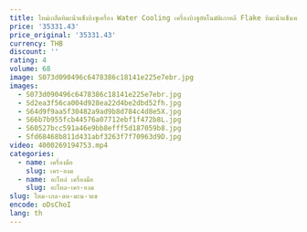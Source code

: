 ```yaml
---
title: ใหม่เกล็ดหิมะน้ําแข็งบิงซูเครื่อง Water Cooling เครื่องบิงซูอัตโนมัติเกาหลี Flake หิมะน้ําแข็งเครื่องโกนหนวด 1000w สําหรับเชิงพาณิชย์
price: '35331.43'
price_original: '35331.43'
currency: THB
discount: ''
rating: 4
volume: 68
image: S073d090496c6478386c18141e225e7ebr.jpg
images:
  - S073d090496c6478386c18141e225e7ebr.jpg
  - Sd2ea3f56ca004d928ea22d4be2dbd52fh.jpg
  - S64d9f9aa5f30482a9ad9b8d784c4d8e5X.jpg
  - S66b7b955fcb44576a07712ebf1f472b8L.jpg
  - S60527bcc591a46e9bb8efff5d187059b8.jpg
  - Sfd68468b811d431abf3263f7f70963d9D.jpg
video: 4000269194753.mp4
categories:
  - name: เครื่องมือ
    slug: เคร-องม
  - name: อะไหล่ เครื่องมือ
    slug: อะไหล-เคร-องม
slug: ใหม-เกล-ดห-มะน-าแข
encode: oDsChoI
lang: th
---
```

  